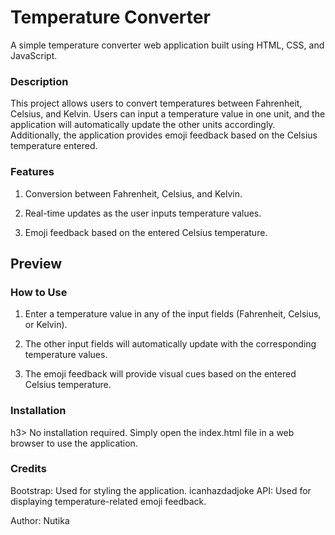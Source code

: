 <h1>Temperature Converter</h1>
A simple temperature converter web application built using HTML, CSS, and JavaScript.

<h3>Description</h3>
This project allows users to convert temperatures between Fahrenheit, Celsius, and Kelvin. Users can input a temperature value in one unit, and the application will automatically update the other units accordingly. Additionally, the application provides emoji feedback based on the Celsius temperature entered.

<h3>Features</h3>

1. Conversion between Fahrenheit, Celsius, and Kelvin.

2. Real-time updates as the user inputs temperature values.

3. Emoji feedback based on the entered Celsius temperature.
   
<h2>Preview</h2>
<h3>How to Use</h3>

1. Enter a temperature value in any of the input fields (Fahrenheit, Celsius, or Kelvin).

2. The other input fields will automatically update with the corresponding temperature values.
   
3. The emoji feedback will provide visual cues based on the entered Celsius temperature.

<h3>Installation</h3>h3>
No installation required. Simply open the index.html file in a web browser to use the application.

<h3>Credits</h3>
Bootstrap: Used for styling the application.
icanhazdadjoke API: Used for displaying temperature-related emoji feedback.

Author: Nutika
